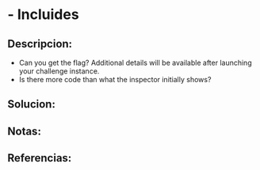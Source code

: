 #  - Incluides

## Descripcion:
* Can you get the flag?
Additional details will be available after launching your challenge instance.
* Is there more code than what the inspector initially shows?

## Solucion:

## Notas:

## Referencias: